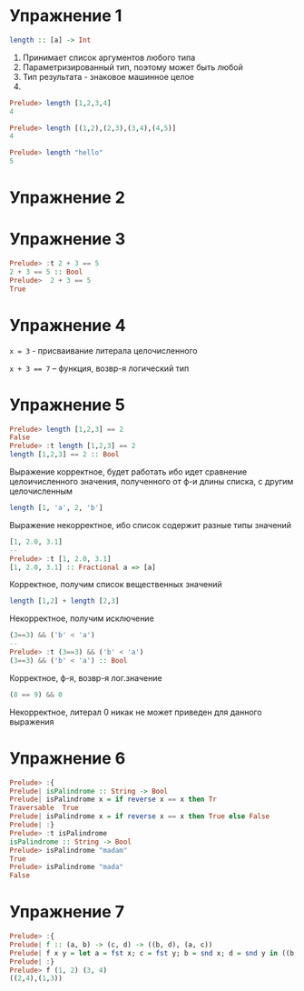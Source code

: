#  Упражнение 1
```hs
length :: [a] -> Int
```
1. Принимает список аргументов любого типа
2. Параметризированный тип, поэтому может быть любой
3. Тип результата - знаковое машинное целое
4. 
```hs
Prelude> length [1,2,3,4]
4
```
```hs
Prelude> length [(1,2),(2,3),(3,4),(4,5)]
4
```
```hs
Prelude> length "hello"
5
```
# Упражнение 2

# Упражнение 3

```hs
Prelude> :t 2 + 3 == 5
2 + 3 == 5 :: Bool
Prelude>  2 + 3 == 5
True
```

# Упражнение 4
`x = 3` - присваивание литерала целочисленного

`x + 3 == 7` – функция, возвр-я логический тип

# Упражнение 5

```hs
Prelude> length [1,2,3] == 2
False
Prelude> :t length [1,2,3] == 2
length [1,2,3] == 2 :: Bool
```
Выражение корректное, будет работать ибо идет сравнение целоичисленного значения, полученного от ф-и длины списка, с другим целочисленным

```hs
length [1, 'a', 2, 'b'] 
```
Выражение некорректное, ибо список содержит разные типы значений

```hs
[1, 2.0, 3.1]
--
Prelude> :t [1, 2.0, 3.1]
[1, 2.0, 3.1] :: Fractional a => [a]
```
Корректное, получим список вещественных значений

```hs
length [1,2] + length [2,3]
```
Некорректное, получим исключение 

```hs
(3==3) && ('b' < 'a')
--
Prelude> :t (3==3) && ('b' < 'a')
(3==3) && ('b' < 'a') :: Bool
```
Корректное, ф-я, возвр-я лог.значение

```hs
(8 == 9) && 0
```
Некорректное, литерал 0 никак не может приведен для данного выражения

# Упражнение 6

```hs
Prelude> :{
Prelude| isPalindrome :: String -> Bool
Prelude| isPalindrome x = if reverse x == x then Tr
Traversable  True
Prelude| isPalindrome x = if reverse x == x then True else False
Prelude| :}
Prelude> :t isPalindrome
isPalindrome :: String -> Bool
Prelude> isPalindrome "madam"
True
Prelude> isPalindrome "mada"
False
```

# Упражнение 7
```hs
Prelude> :{
Prelude| f :: (a, b) -> (c, d) -> ((b, d), (a, c))
Prelude| f x y = let a = fst x; c = fst y; b = snd x; d = snd y in ((b, d), (a, c))
Prelude| :}
Prelude> f (1, 2) (3, 4)
((2,4),(1,3))
```